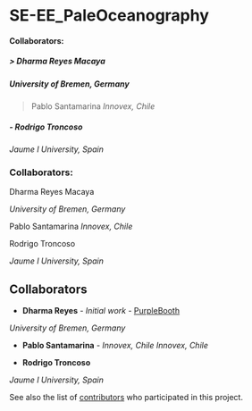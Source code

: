 # SE-EE_PaleOceanography

#### Collaborators:
##### > Dharma Reyes Macaya
##### *University of Bremen, Germany*

> Pablo Santamarina
>*Innovex, Chile*



##### - Rodrigo Troncoso
*Jaume I University, Spain*







### Collaborators:

Dharma Reyes Macaya

*University of Bremen, Germany*

Pablo Santamarina
*Innovex, Chile*



Rodrigo Troncoso

*Jaume I University, Spain*




## Collaborators

* **Dharma Reyes** - *Initial work* - [PurpleBooth](https://www.marum.de/Dharma-Andrea-Reyes-Macaya.html)


*University of Bremen, Germany*

* **Pablo Santamarina** - *Innovex, Chile*
                     *Innovex, Chile*



* **Rodrigo Troncoso**

*Jaume I University, Spain*


See also the list of [contributors](https://github.com/your/project/contributors) who participated in this project.
